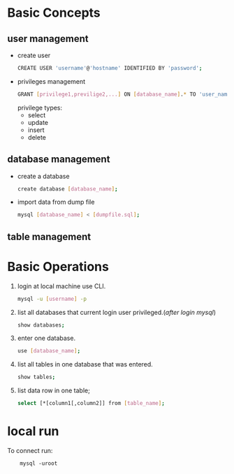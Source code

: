 # Basic Concepts

## user management

+ create user
    ```bash
    CREATE USER 'username'@'hostname' IDENTIFIED BY 'password';
    ```
+ privileges management
    ```bash
    GRANT [privilege1,previlige2,...] ON [database_name].* TO 'user_name'@'host_name';
    ```
    privilege types:
    - select
    - update
    - insert
    - delete
## database management

+ create a database

    ``` bash
    create database [database_name];
    ```
+ import data from dump file

    ``` bash
    mysql [database_name] < [dumpfile.sql];
    ```

## table management

# Basic Operations

1. login at local machine use CLI.

    ``` bash
    mysql -u [username] -p
    ```
2. list all databases that current login user privileged.(_after login mysql_)

    ``` bash
    show databases;
    ```

3. enter one database.

    ``` bash
    use [database_name];
    ```

4. list all tables in one database that was entered.

    ``` bash
    show tables;
    ```

5. list data row in one table;
    ``` bash
    select [*[column1[,column2]] from [table_name];
 
    ```

# local run 
To connect run:
```
    mysql -uroot
```
